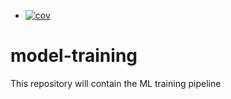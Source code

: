 + [![cov](https://remla25-team22.github.io/model-training/badges/coverage.svg)](https://github.com/remla25-team22/model-training/actions)
# model-training
This repository will contain the ML training pipeline
